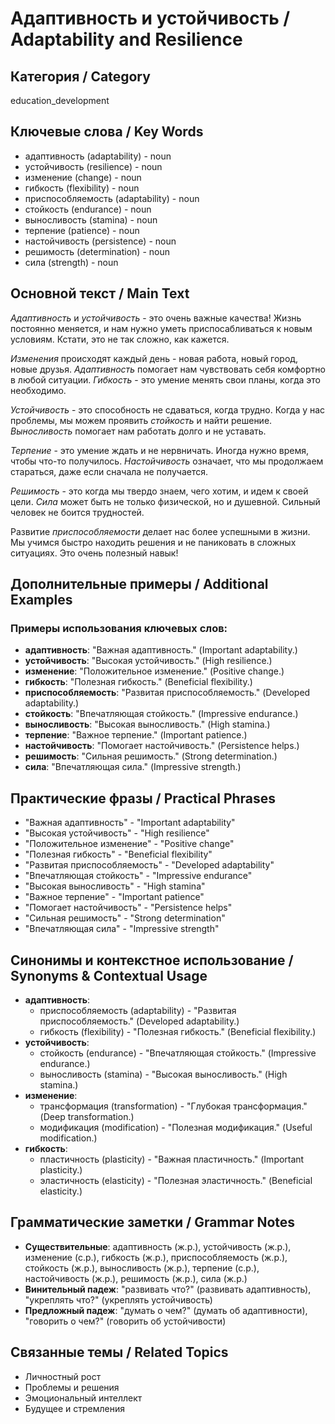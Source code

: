 # Адаптивность и устойчивость / Adaptability and Resilience

## Категория / Category
education_development

## Ключевые слова / Key Words
- адаптивность (adaptability) - noun
- устойчивость (resilience) - noun
- изменение (change) - noun
- гибкость (flexibility) - noun
- приспособляемость (adaptability) - noun
- стойкость (endurance) - noun
- выносливость (stamina) - noun
- терпение (patience) - noun
- настойчивость (persistence) - noun
- решимость (determination) - noun
- сила (strength) - noun

## Основной текст / Main Text

*Адаптивность* и *устойчивость* - это очень важные качества! Жизнь постоянно меняется, и нам нужно уметь приспосабливаться к новым условиям. Кстати, это не так сложно, как кажется.

*Изменения* происходят каждый день - новая работа, новый город, новые друзья. *Адаптивность* помогает нам чувствовать себя комфортно в любой ситуации. *Гибкость* - это умение менять свои планы, когда это необходимо.

*Устойчивость* - это способность не сдаваться, когда трудно. Когда у нас проблемы, мы можем проявить *стойкость* и найти решение. *Выносливость* помогает нам работать долго и не уставать.

*Терпение* - это умение ждать и не нервничать. Иногда нужно время, чтобы что-то получилось. *Настойчивость* означает, что мы продолжаем стараться, даже если сначала не получается.

*Решимость* - это когда мы твердо знаем, чего хотим, и идем к своей цели. *Сила* может быть не только физической, но и душевной. Сильный человек не боится трудностей.

Развитие *приспособляемости* делает нас более успешными в жизни. Мы учимся быстро находить решения и не паниковать в сложных ситуациях. Это очень полезный навык!

## Дополнительные примеры / Additional Examples

### Примеры использования ключевых слов:
- **адаптивность**: "Важная адаптивность." (Important adaptability.)
- **устойчивость**: "Высокая устойчивость." (High resilience.)
- **изменение**: "Положительное изменение." (Positive change.)
- **гибкость**: "Полезная гибкость." (Beneficial flexibility.)
- **приспособляемость**: "Развитая приспособляемость." (Developed adaptability.)
- **стойкость**: "Впечатляющая стойкость." (Impressive endurance.)
- **выносливость**: "Высокая выносливость." (High stamina.)
- **терпение**: "Важное терпение." (Important patience.)
- **настойчивость**: "Помогает настойчивость." (Persistence helps.)
- **решимость**: "Сильная решимость." (Strong determination.)
- **сила**: "Впечатляющая сила." (Impressive strength.)

## Практические фразы / Practical Phrases

- "Важная адаптивность" - "Important adaptability"
- "Высокая устойчивость" - "High resilience"
- "Положительное изменение" - "Positive change"
- "Полезная гибкость" - "Beneficial flexibility"
- "Развитая приспособляемость" - "Developed adaptability"
- "Впечатляющая стойкость" - "Impressive endurance"
- "Высокая выносливость" - "High stamina"
- "Важное терпение" - "Important patience"
- "Помогает настойчивость" - "Persistence helps"
- "Сильная решимость" - "Strong determination"
- "Впечатляющая сила" - "Impressive strength"

## Синонимы и контекстное использование / Synonyms & Contextual Usage

- **адаптивность**: 
  - приспособляемость (adaptability) - "Развитая приспособляемость." (Developed adaptability.)
  - гибкость (flexibility) - "Полезная гибкость." (Beneficial flexibility.)
- **устойчивость**: 
  - стойкость (endurance) - "Впечатляющая стойкость." (Impressive endurance.)
  - выносливость (stamina) - "Высокая выносливость." (High stamina.)
- **изменение**: 
  - трансформация (transformation) - "Глубокая трансформация." (Deep transformation.)
  - модификация (modification) - "Полезная модификация." (Useful modification.)
- **гибкость**: 
  - пластичность (plasticity) - "Важная пластичность." (Important plasticity.)
  - эластичность (elasticity) - "Полезная эластичность." (Beneficial elasticity.)

## Грамматические заметки / Grammar Notes

- **Существительные**: адаптивность (ж.р.), устойчивость (ж.р.), изменение (с.р.), гибкость (ж.р.), приспособляемость (ж.р.), стойкость (ж.р.), выносливость (ж.р.), терпение (с.р.), настойчивость (ж.р.), решимость (ж.р.), сила (ж.р.)
- **Винительный падеж**: "развивать что?" (развивать адаптивность), "укреплять что?" (укреплять устойчивость)
- **Предложный падеж**: "думать о чем?" (думать об адаптивности), "говорить о чем?" (говорить об устойчивости)

## Связанные темы / Related Topics

- Личностный рост
- Проблемы и решения
- Эмоциональный интеллект
- Будущее и стремления
